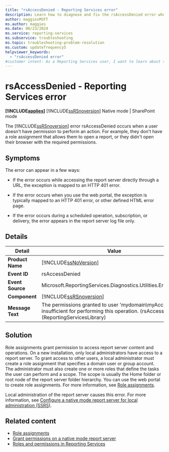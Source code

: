 ```yaml
---
title: "rsAccessDenied - Reporting Services error"
description: Learn how to diagnose and fix the rsAccessDenied error when the permissions granted to user 'mydomain\\myAccount' are insufficient for performing this operation.
author: maggiesMSFT
ms.author: maggies
ms.date: 08/23/2024
ms.service: reporting-services
ms.subservice: troubleshooting
ms.topic: troubleshooting-problem-resolution
ms.custom: updatefrequency5
helpviewer_keywords:
  - "rsAccessDenied error"
#customer intent: As a Reporting Services user, I want to learn about the rsAccessDenied error so that I can diagnose and fix it for my server.
---
```

# rsAccessDenied - Reporting Services error

**[!INCLUDE[applies](../../includes/applies-md.md)]** [!INCLUDE[ssRSnoversion](../../includes/ssrsnoversion-md.md)] Native mode &#124; SharePoint mode

The [!INCLUDE[ssRSnoversion](../../includes/ssrsnoversion-md.md)] error rsAccessDenied occurs when a user doesn't have permission to perform an action. For example, they don't have a role assignment that allows them to open a report, or they didn't open their browser with the required permissions.

## Symptoms

The error can appear in a few ways:

- If the error occurs while accessing the report server directly through a URL, the exception is mapped to an HTTP 401 error.

- If the error occurs when you use the web portal, the exception is typically mapped to an HTTP 401 error, or other defined HTML error page.

- If the error occurs during a scheduled operation, subscription, or delivery, the error appears in the report server log file only.

## Details

|Detail|Value|
|-|-|
|**Product Name**|[!INCLUDE[ssNoVersion](../../includes/ssnoversion-md.md)]|
|**Event ID**|rsAccessDenied|
|**Event Source**|Microsoft.ReportingServices.Diagnostics.Utilities.ErrorStrings|
|**Component**|[!INCLUDE[ssRSnoversion](../../includes/ssrsnoversion-md.md)]|
|**Message Text**|The permissions granted to user 'mydomain\myAccount' are insufficient for performing this operation. (rsAccessDenied) (ReportingServicesLibrary)|

## Solution

Role assignments grant permission to access report server content and operations. On a new installation, only local administrators have access to a report server. To grant access to other users, a local administrator must create a role assignment that specifies a domain user or group account. The administrator must also create one or more roles that define the tasks the user can perform and a scope. The scope is usually the Home folder or root node of the report server folder hierarchy. You can use the web portal to create role assignments. For more information, see [Role assignments](../../reporting-services/security/role-assignments.md).

Local administration of the report server causes this error. For more information, see [Configure a native mode report server for local administration &#40;SSRS&#41;](../../reporting-services/report-server/configure-a-native-mode-report-server-for-local-administration-ssrs.md).

## Related content

- [Role assignments](../../reporting-services/security/role-assignments.md)
- [Grant permissions on a native mode report server](../../reporting-services/security/granting-permissions-on-a-native-mode-report-server.md)
- [Roles and permissions in Reporting Services](../../reporting-services/security/roles-and-permissions-reporting-services.md)
